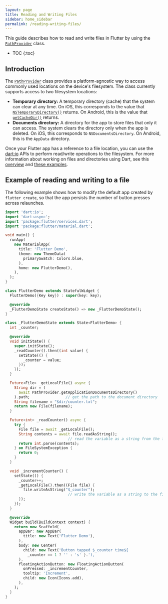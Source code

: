 ```yaml
---
layout: page
title: Reading and Writing Files
sidebar: home_sidebar
permalink: /reading-writing-files/
---
```


This guide describes how to read and write files in Flutter by using the [`PathProvider`](https://docs.flutter.io/flutter/services/PathProvider-class.html) class.

* TOC
{:toc}

## Introduction
The [`PathProvider`](https://docs.flutter.io/flutter/services/PathProvider-class.html) class provides a platform-agnostic way to
access commonly used locations on the device's filesystem. The class currently supports access to two filesystem locations:

+ **Temporary directory:** A temporary directory (cache) that the system can clear at any time. On iOS, this corresponds to the value that [`NSTemporaryDirectory()`](https://developer.apple.com/reference/foundation/1409211-nstemporarydirectory) returns. On Android, this is the value that [`getCacheDir()`](https://developer.android.com/reference/android/content/Context.html#getCacheDir()) returns.
+ **Documents directory:** A directory for the app to store files that only it can access. The system clears the directory only when the app is deleted. On iOS, this corresponds to `NSDocumentsDirectory`. On Android, this is the `AppData` directory.

Once your Flutter app has a reference to a file location, you can use the [dart:io](https://api.dartlang.org/stable/1.18.1/dart-io/dart-io-library.html) APIs to perform read/write operations to the filesystem. For more information about working on files and directories using Dart, see this [overview](https://www.dartlang.org/articles/dart-vm/io) and [these examples](https://www.dartlang.org/dart-vm/dart-by-example#files-directories-and-symlinks).

## Example of reading and writing to a file

The following example shows how to modify the default app created by `flutter create`, so that
the app persists the number of button presses across relaunches.

```dart
import 'dart:io';
import 'dart:async';
import 'package:flutter/services.dart';
import 'package:flutter/material.dart';

void main() {
  runApp(
    new MaterialApp(
      title: 'Flutter Demo',
      theme: new ThemeData(
        primarySwatch: Colors.blue,
      ),
      home: new FlutterDemo(),
    ),
  );
}

class FlutterDemo extends StatefulWidget {
  FlutterDemo({Key key}) : super(key: key);

  @override
  _FlutterDemoState createState() => new _FlutterDemoState();
}

class _FlutterDemoState extends State<FlutterDemo> {
  int _counter;

  @override
  void initState() {
    super.initState();
    _readCounter().then((int value) {
      setState(() {
        _counter = value;
      });
    });
  }

  Future<File> _getLocalFile() async {
    String dir = (
      await PathProvider.getApplicationDocumentsDirectory()
    ).path;                // get the path to the document directory
    String filename = "$dir/counter.txt";
    return new File(filename);
  }

  Future<int> _readCounter() async {
    try {
      File file = await _getLocalFile();
      String contents = await file.readAsString();
                            // read the variable as a string from the file
      return int.parse(contents);
    } on FileSystemException {
      return 0;
    }
  }

  void _incrementCounter() {
    setState(() {
      _counter++;
      _getLocalFile().then((File file) {
        file.writeAsString("$_counter");
                            // write the variable as a string to the file
      });
    });
  }

  @override
  Widget build(BuildContext context) {
    return new Scaffold(
      appBar: new AppBar(
        title: new Text('Flutter Demo'),
      ),
      body: new Center(
        child: new Text('Button tapped $_counter time${
          _counter == 1 ? '' : 's' }.'),
      ),
      floatingActionButton: new FloatingActionButton(
        onPressed: _incrementCounter,
        tooltip: 'Increment',
        child: new Icon(Icons.add),
      ),
    );
  }
}
```
